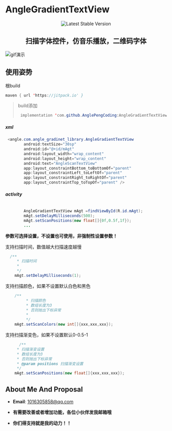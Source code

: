# AngleGradientTextView


<p align="center">
    <img src="https://img.shields.io/badge/Jcenter-v1.0.2-brightgreen.svg?style=flat-square" alt="Latest Stable Version" />
  </a>
</p>

<h2 align="center">扫描字体控件，仿音乐播放，二维码字体</h2>




![gif演示](C:\Users\Administrator\Desktop\ww.gif)



## **使用**姿势



根build

```java
maven { url 'https://jitpack.io' }
```



> build添加
>
> ```java
>  implementation 'com.github.AnglePengCoding:AngleGradientTextView:1.0.3'
> ```



##### xml

```java
 <angle.com.angle_gradinet_library.AngleGradientTextView
        android:textSize="30sp"
        android:id="@+id/mAgt"
        android:layout_width="wrap_content"
        android:layout_height="wrap_content"
        android:text="AngleScanTextView"
        app:layout_constraintBottom_toBottomOf="parent"
        app:layout_constraintLeft_toLeftOf="parent"
        app:layout_constraintRight_toRightOf="parent"
        app:layout_constraintTop_toTopOf="parent" />
```



##### activity

```java

        AngleGradientTextView mAgt =findViewById(R.id.mAgt);
        mAgt.setDelayMilliseconds(500);
        mAgt.setScanPositions(new float[]{0f,0.5f,1f});
		...
```



**参数可选择设置，不设置也可使用，非强制性设置参数！**



支持扫描时间，数值越大扫描速度越慢

```java
  /**
     * 扫描时间
     *
     */
    mAgt.setDelayMilliseconds(1);

```



支持扫描颜色，如果不设置默认白色和黑色

```java
    /**
         * 扫描颜色
         * 数组长度为3
         * 否则抛出下标异常
         *
         */
	mAgt.setScanColors(new int[]{xxx,xxx,xxx});

```



支持扫描渐变色，如果不设置默认0-0.5-1

```java
	  /**
     * 扫描渐变设置
     * 数组长度为3
     * 否则抛出下标异常
     * @param positions 扫描渐变设置
     */
	mAgt.setScanPositions(new float[]{xxx,xxx,xxx});
```



## About Me And Proposal
* **Email**: <1016305858@qq.com>  

* **有需要改善或者增加功能，各位小伙伴发我邮箱哦**

* **你们得支持就是我的动力！！**

  

  
